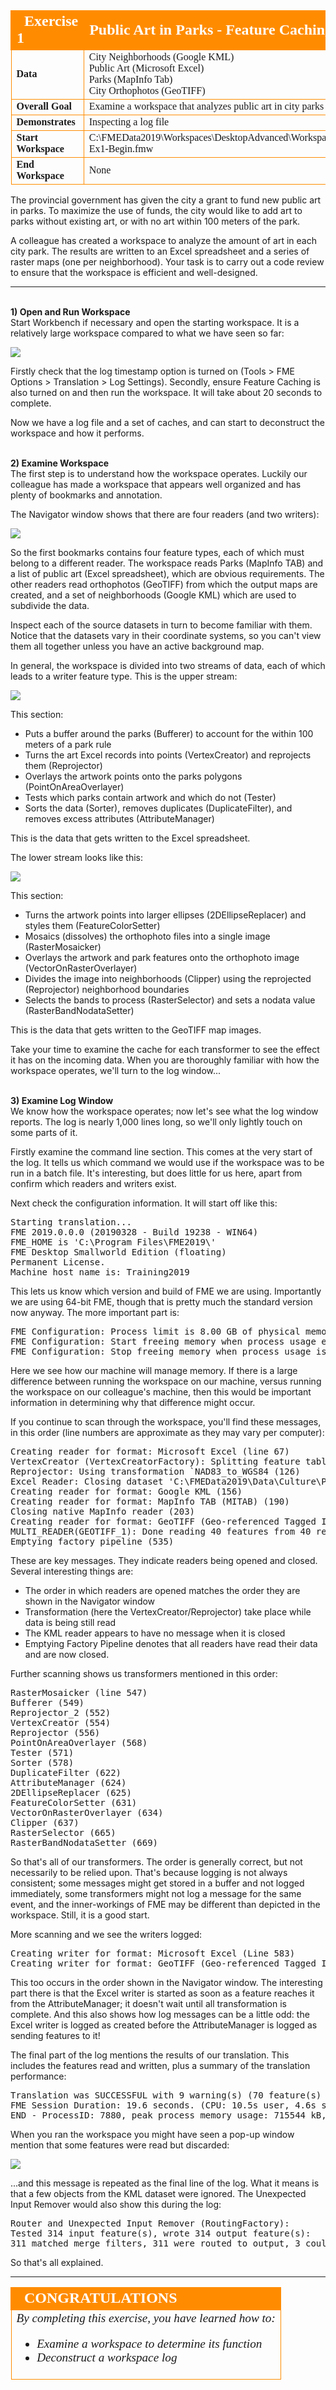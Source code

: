 <!--Exercise Section-->


<table style="border-spacing: 0px;border-collapse: collapse;font-family:serif">
<tr>
<td style="vertical-align:middle;background-color:darkorange;border: 2px solid darkorange">
<i class="fa fa-cogs fa-lg fa-pull-left fa-fw" style="color:white;padding-right: 12px;vertical-align:text-top"></i>
<span style="color:white;font-size:x-large;font-weight: bold">Exercise 1</span>
</td>
<!--AKA What Does the Log Say?-->
<td style="border: 2px solid darkorange;background-color:darkorange;color:white">
<span style="color:white;font-size:x-large;font-weight: bold">Public Art in Parks - Feature Caching</span>
</td>
</tr>

<tr>
<td style="border: 1px solid darkorange; font-weight: bold">Data</td>
<td style="border: 1px solid darkorange">City Neighborhoods (Google KML)<br>Public Art (Microsoft Excel)<br>
Parks (MapInfo Tab)<br>
City Orthophotos (GeoTIFF)</td>
</tr>

<tr>
<td style="border: 1px solid darkorange; font-weight: bold">Overall Goal</td>
<td style="border: 1px solid darkorange">Examine a workspace that analyzes public art in city parks</td>
</tr>

<tr>
<td style="border: 1px solid darkorange; font-weight: bold">Demonstrates</td>
<td style="border: 1px solid darkorange">Inspecting a log file</td>
</tr>

<tr>
<td style="border: 1px solid darkorange; font-weight: bold">Start Workspace</td>
<td style="border: 1px solid darkorange">C:\FMEData2019\Workspaces\DesktopAdvanced\WorkspaceDesign-Ex1-Begin.fmw</td>
</tr>

<tr>
<td style="border: 1px solid darkorange; font-weight: bold">End Workspace</td>
<td style="border: 1px solid darkorange">None</td>
</tr>

</table>

The provincial government has given the city a grant to fund new public art in parks. To maximize the use of funds, the city would like to add art to parks without existing art, or with no art within 100 meters of the park. 

A colleague has created a workspace to analyze the amount of art in each city park. The results are written to an Excel spreadsheet and a series of raster maps (one per neighborhood). Your task is to carry out a code review to ensure that the workspace is efficient and well-designed.

---

<br>**1) Open and Run Workspace**
<br>Start Workbench if necessary and open the starting workspace. It is a relatively large workspace compared to what we have seen so far:

![](./Images/Img2.200.Ex1.InitialWorkspace.png)

Firstly check that the log timestamp option is turned on (Tools &gt; FME Options &gt; Translation &gt; Log Settings). Secondly, ensure Feature Caching is also turned on and then run the workspace. It will take about 20 seconds to complete.

Now we have a log file and a set of caches, and can start to deconstruct the workspace and how it performs.


<br>**2) Examine Workspace**
<br>The first step is to understand how the workspace operates. Luckily our colleague has made a workspace that appears well organized and has plenty of bookmarks and annotation.

The Navigator window shows that there are four readers (and two writers):

![](./Images/Img2.201.Ex1.NavigatorReadersWriters.png)

So the first bookmarks contains four feature types, each of which must belong to a different reader. The workspace reads Parks (MapInfo TAB) and a list of public art (Excel spreadsheet), which are obvious requirements. The other readers read orthophotos (GeoTIFF) from which the output maps are created, and a set of neighborhoods (Google KML) which are used to subdivide the data.

Inspect each of the source datasets in turn to become familiar with them. Notice that the datasets vary in their coordinate systems, so you can't view them all together unless you have an active background map. 

In general, the workspace is divided into two streams of data, each of which leads to a writer feature type. This is the upper stream:

![](./Images/Img2.202.Ex1.WorkspaceTopStream.png)

This section:

- Puts a buffer around the parks (Bufferer) to account for the within 100 meters of a park rule
- Turns the art Excel records into points (VertexCreator) and reprojects them (Reprojector)
- Overlays the artwork points onto the parks polygons (PointOnAreaOverlayer)
- Tests which parks contain artwork and which do not (Tester)
- Sorts the data (Sorter), removes duplicates (DuplicateFilter), and removes excess attributes (AttributeManager)

This is the data that gets written to the Excel spreadsheet.

The lower stream looks like this:

![](./Images/Img2.203.Ex1.WorkspaceLowerStream.png)

This section:

- Turns the artwork points into larger ellipses (2DEllipseReplacer) and styles them (FeatureColorSetter)
- Mosaics (dissolves) the orthophoto files into a single image (RasterMosaicker)
- Overlays the artwork and park features onto the orthophoto image (VectorOnRasterOverlayer)
- Divides the image into neighborhoods (Clipper) using the reprojected (Reprojector) neighborhood boundaries
- Selects the bands to process (RasterSelector) and sets a nodata value (RasterBandNodataSetter)

This is the data that gets written to the GeoTIFF map images.

Take your time to examine the cache for each transformer to see the effect it has on the incoming data. When you are thoroughly familiar with how the workspace operates, we'll turn to the log window...


<br>**3) Examine Log Window**
<br>We know how the workspace operates; now let's see what the log window reports. The log is nearly 1,000 lines long, so we'll only lightly touch on some parts of it.

Firstly examine the command line section. This comes at the very start of the log. It tells us which command we would use if the workspace was to be run in a batch file. It's interesting, but does little for us here, apart from confirm which readers and writers exist.

Next check the configuration information. It will start off like this:

<pre>
Starting translation...
FME 2019.0.0.0 (20190328 - Build 19238 - WIN64)
FME_HOME is 'C:\Program Files\FME2019\'
FME Desktop Smallworld Edition (floating)
Permanent License.
Machine host name is: Training2019
</pre>

This lets us know which version and build of FME we are using. Importantly we are using 64-bit FME, though that is pretty much the standard version now anyway. The more important part is:

<pre>
FME Configuration: Process limit is 8.00 GB of physical memory
FME Configuration: Start freeing memory when process usage exceeds 24.00 GB of virtual memory
FME Configuration: Stop freeing memory when process usage is below 18.00 GB of virtual memory
</pre>

Here we see how our machine will manage memory. If there is a large difference between running the workspace on our machine, versus running the workspace on our colleague's machine, then this would be important information in determining why that difference might occur.

If you continue to scan through the workspace, you'll find these messages, in this order (line numbers are approximate as they may vary per computer):

<pre>
Creating reader for format: Microsoft Excel (line 67)
VertexCreator (VertexCreatorFactory): Splitting feature table (123)
Reprojector: Using transformation `NAD83_to_WGS84 (126)
Excel Reader: Closing dataset 'C:\FMEData2019\Data\Culture\PublicArt.xlsx'... (155)
Creating reader for format: Google KML (156)
Creating reader for format: MapInfo TAB (MITAB) (190)
Closing native MapInfo reader (203)
Creating reader for format: GeoTIFF (Geo-referenced Tagged Image File Format) (205)
MULTI_READER(GEOTIFF_1): Done reading 40 features from 40 readers (533)
Emptying factory pipeline (535)
</pre>

These are key messages. They indicate readers being opened and closed. Several interesting things are:

- The order in which readers are opened matches the order they are shown in the Navigator window
- Transformation (here the VertexCreator/Reprojector) take place while data is being still read
- The KML reader appears to have no message when it is closed
- Emptying Factory Pipeline denotes that all readers have read their data and are now closed.

Further scanning shows us transformers mentioned in this order:

<pre>
RasterMosaicker (line 547)
Bufferer (549)
Reprojector_2 (552)
VertexCreator (554)
Reprojector (556)
PointOnAreaOverlayer (568)
Tester (571)
Sorter (578)
DuplicateFilter (622)
AttributeManager (624)
2DEllipseReplacer (625)
FeatureColorSetter (631)
VectorOnRasterOverlayer (634)
Clipper (637)
RasterSelector (665)
RasterBandNodataSetter (669)
</pre>

So that's all of our transformers. The order is generally correct, but not necessarily to be relied upon. That's because logging is not always consistent; some messages might get stored in a buffer and not logged immediately, some transformers might not log a message for the same event, and the inner-workings of FME may be different than depicted in the workspace. Still, it is a good start.

More scanning and we see the writers logged:

<pre>
Creating writer for format: Microsoft Excel (Line 583)
Creating writer for format: GeoTIFF (Geo-referenced Tagged Image File Format) (765)
</pre>

This too occurs in the order shown in the Navigator window. The interesting part there is that the Excel writer is started as soon as a feature reaches it from the AttributeManager; it doesn't wait until all transformation is complete. And this also shows how log messages can be a little odd: the Excel writer is logged as created before the AttributeManager is logged as sending features to it!

The final part of the log mentions the results of our translation. This includes the features read and written, plus a summary of the translation performance:

<pre>
Translation was SUCCESSFUL with 9 warning(s) (70 feature(s) output)
FME Session Duration: 19.6 seconds. (CPU: 10.5s user, 4.6s system)
END - ProcessID: 7880, peak process memory usage: 715544 kB, current process memory usage: 146176 kB
</pre>

When you ran the workspace you might have seen a pop-up window mention that some features were read but discarded:

![](./Images/Img2.204.Ex1.UnexpectedInput.png)

...and this message is repeated as the final line of the log. What it means is that a few objects from the KML dataset were ignored. The Unexpected Input Remover would also show this during the log:

<pre>
Router and Unexpected Input Remover (RoutingFactory): 
Tested 314 input feature(s), wrote 314 output feature(s): 
311 matched merge filters, 311 were routed to output, 3 could not be routed.
</pre>

So that's all explained.

---

<!--Exercise Congratulations Section--> 

<table style="border-spacing: 0px">
<tr>
<td style="vertical-align:middle;background-color:darkorange;border: 2px solid darkorange">
<i class="fa fa-thumbs-o-up fa-lg fa-pull-left fa-fw" style="color:white;padding-right: 12px;vertical-align:text-top"></i>
<span style="color:white;font-size:x-large;font-weight: bold;font-family:serif">CONGRATULATIONS</span>
</td>
</tr>

<tr>
<td style="border: 1px solid darkorange">
<span style="font-family:serif; font-style:italic; font-size:larger">
By completing this exercise, you have learned how to:
<ul><li>Examine a workspace to determine its function</li>
<li>Deconstruct a workspace log</li></ul>
</span>
</td>
</tr>
</table>